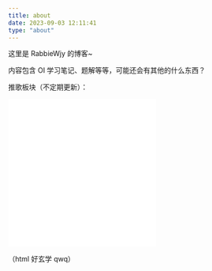 ```yaml
---
title: about
date: 2023-09-03 12:11:41
type: "about"
---
```


这里是 RabbieWjy 的博客~

内容包含 OI 学习笔记、题解等等，可能还会有其他的什么东西？

推歌板块（不定期更新）：

<iframe src="//player.bilibili.com/player.html?aid=1601073466&bvid=BV18Z421e7Kd&p=1&autoplay=0&hasMuteButton=1&highQuality=1" scrolling="no" border="0" frameborder="no" framespacing="0" allowfullscreen="true"> </iframe>

<iframe src="//player.bilibili.com/player.html?aid=1601073466&bvid=BV1EE421M7zP&p=1&autoplay=0&hasMuteButton=1&highQuality=1" scrolling="no" border="0" frameborder="no" framespacing="0" allowfullscreen="true"> </iframe>

（html 好玄学 qwq）